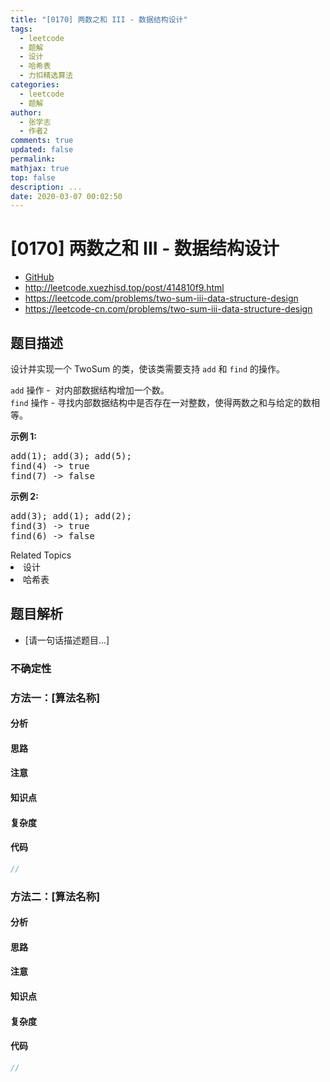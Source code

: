 ```yaml
---
title: "[0170] 两数之和 III - 数据结构设计"
tags:
  - leetcode
  - 题解
  - 设计
  - 哈希表
  - 力扣精选算法
categories:
  - leetcode
  - 题解
author:
  - 张学志
  - 作者2
comments: true
updated: false
permalink:
mathjax: true
top: false
description: ...
date: 2020-03-07 00:02:50
---
```



# [0170] 两数之和 III - 数据结构设计
* [GitHub](https://github.com/algoboy101/LeetCodeCrowdsource/tree/master/_posts/QA/%5B0170%5D%20%E4%B8%A4%E6%95%B0%E4%B9%8B%E5%92%8C%20III%20-%20%E6%95%B0%E6%8D%AE%E7%BB%93%E6%9E%84%E8%AE%BE%E8%AE%A1.md)
* http://leetcode.xuezhisd.top/post/414810f9.html
* https://leetcode.com/problems/two-sum-iii-data-structure-design
* https://leetcode-cn.com/problems/two-sum-iii-data-structure-design


## 题目描述

<p>设计并实现一个&nbsp;TwoSum 的类，使该类需要支持 <code>add</code>&nbsp;和&nbsp;<code>find</code>&nbsp;的操作。</p>

<p><code>add</code>&nbsp;操作 -&nbsp; 对内部数据结构增加一个数。<br>
<code>find</code> 操作 - 寻找内部数据结构中是否存在一对整数，使得两数之和与给定的数相等。</p>

<p><strong>示例&nbsp;1:</strong></p>

<pre>add(1); add(3); add(5);
find(4) -&gt; true
find(7) -&gt; false
</pre>

<p><strong>示例&nbsp;2:</strong></p>

<pre>add(3); add(1); add(2);
find(3) -&gt; true
find(6) -&gt; false</pre>
<div><div>Related Topics</div><div><li>设计</li><li>哈希表</li></div></div>


## 题目解析
* [请一句话描述题目...]

### 不确定性


### 方法一：[算法名称]

#### 分析

#### 思路

#### 注意

#### 知识点

#### 复杂度

#### 代码

```cpp
//
```


### 方法二：[算法名称]

#### 分析

#### 思路

#### 注意

#### 知识点

#### 复杂度

#### 代码

```cpp
//
```


